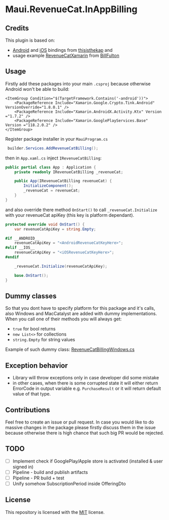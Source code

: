 # Maui.RevenueCat.InAppBilling
## Credits
This plugin is based on:
- [Android](https://github.com/thisisthekap/Xamarin.RevenueCat.Android) and [iOS](https://github.com/thisisthekap/Xamarin.RevenueCat.iOS) bindings from [thisisthekap](https://github.com/thisisthekap) and
- usage example [RevenueCatXamarin](https://github.com/BillFulton/RevenueCatXamarin) from [BillFulton](https://github.com/BillFulton)

## Usage

Firstly add these packages into your main `.csproj` because otherwise Android won't be able to build:
```
<ItemGroup Condition="$(TargetFramework.Contains('-android'))">
	<PackageReference Include="Xamarin.Google.Crypto.Tink.Android" VersionOverride="1.8.0.1" />
	<PackageReference Include="Xamarin.AndroidX.Activity.Ktx" Version ="1.7.2" />
	<PackageReference Include="Xamarin.GooglePlayServices.Base" Version ="118.2.0.2" />
</ItemGroup>
```

Register package installer in your `MauiProgram.cs`
```csharp
 builder.Services.AddRevenueCatBilling();
```

then in `App.xaml.cs` inject `IRevenueCatBilling`:
```csharp
public partial class App : Application {
    private readonly IRevenueCatBilling _revenueCat;

    public App(IRevenueCatBilling revenueCat) {
        InitializeComponent();
        _revenueCat = revenueCat;
    }
}
```
and also override there method `OnStart()` to call `_revenueCat.Initialize` with your revenueCat apiKey (this key is platform dependant).

```csharp
protected override void OnStart() {
    var revenueCatApiKey = string.Empty;

#if __ANDROID__
    revenueCatApiKey = "<AndroidRevenueCatKeyHere>";
#elif __IOS__
    revenueCatApiKey = "<iOSRevenueCatKeyHere>";
#endif

    _revenueCat.Initialize(revenueCatApiKey);

    base.OnStart();
}
```

## Dummy classes

So that you dont have to specify platform for this package and it's calls, also Windows and MacCatalyst are added with dummy implementations. When you call one of their methods you will always get:
- `true` for bool returns
- `new List<>` for collections
- `string.Empty` for string values

Example of such dummy class: [RevenueCatBillingWindows.cs](Maui.RevenueCat.InAppBilling/Platforms/Windows/RevenueCatBillingWindows.cs)

## Exception behavior
- Library will throw exceptions only in case developer did some mistake
- in other cases, when there is some corrupted state it will either return ErrorCode in output variable e.g. `PurchaseResult` or it will return default value of that type.

## Contributions
Feel free to create an issue or pull request. In case you would like to do massive changes in the package please firstly discuss them in the issue because otherwise there is high chance that such big PR would be rejected.

## TODO
- [ ] Implement check if GooglePlay/Apple store is activated (installed & user signed in)
- [ ] Pipeline - build and publish artifacts
- [ ] Pipeline - PR build + test
- [ ] Unify somehow SubscriptionPeriod inside OfferingDto

## License
This repository is licensed with the [MIT](LICENSE.txt) license.
